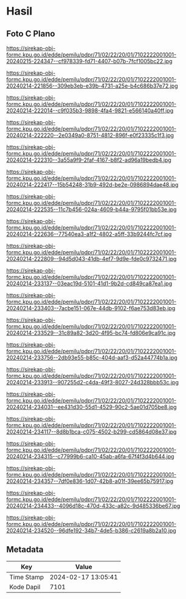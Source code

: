 # Hasil

## Foto C Plano

https://sirekap-obj-formc.kpu.go.id/edde/pemilu/pdpr/71/02/22/20/01/7102222001001-20240215-224347--cf978339-fd71-4407-b07b-7fcf1005bc22.jpg

https://sirekap-obj-formc.kpu.go.id/edde/pemilu/pdpr/71/02/22/20/01/7102222001001-20240214-221856--309eb3eb-e39b-4731-a25e-b4c686b37e72.jpg

https://sirekap-obj-formc.kpu.go.id/edde/pemilu/pdpr/71/02/22/20/01/7102222001001-20240214-222014--c9f035b3-9898-4fa4-9821-e566140a40ff.jpg

https://sirekap-obj-formc.kpu.go.id/edde/pemilu/pdpr/71/02/22/20/01/7102222001001-20240214-222220--2e0349a0-8751-4812-896f-e0f23335c1f3.jpg

https://sirekap-obj-formc.kpu.go.id/edde/pemilu/pdpr/71/02/22/20/01/7102222001001-20240214-222310--3a55a9f9-2faf-4167-b8f2-ad96a19bedb4.jpg

https://sirekap-obj-formc.kpu.go.id/edde/pemilu/pdpr/71/02/22/20/01/7102222001001-20240214-222417--15b54248-31b9-492d-be2e-0986894dae48.jpg

https://sirekap-obj-formc.kpu.go.id/edde/pemilu/pdpr/71/02/22/20/01/7102222001001-20240214-222535--11c7b456-024a-4609-b44a-9795f01bb53e.jpg

https://sirekap-obj-formc.kpu.go.id/edde/pemilu/pdpr/71/02/22/20/01/7102222001001-20240214-222636--77540ea3-a1f2-4802-a5ff-33b9244fc7cf.jpg

https://sirekap-obj-formc.kpu.go.id/edde/pemilu/pdpr/71/02/22/20/01/7102222001001-20240214-222809--94d5d043-41db-4ef7-9d9e-fde0c9732471.jpg

https://sirekap-obj-formc.kpu.go.id/edde/pemilu/pdpr/71/02/22/20/01/7102222001001-20240214-233137--03eac19d-5101-41d1-9b2d-cd849ca87ea1.jpg

https://sirekap-obj-formc.kpu.go.id/edde/pemilu/pdpr/71/02/22/20/01/7102222001001-20240214-233403--7acbe151-067e-44db-9102-f6ae753d83eb.jpg

https://sirekap-obj-formc.kpu.go.id/edde/pemilu/pdpr/71/02/22/20/01/7102222001001-20240214-233529--31c89a82-3d20-4f95-bc74-fd806e9ca91c.jpg

https://sirekap-obj-formc.kpu.go.id/edde/pemilu/pdpr/71/02/22/20/01/7102222001001-20240214-233756--2db93e55-b85c-404d-aaf3-d52a44774b1a.jpg

https://sirekap-obj-formc.kpu.go.id/edde/pemilu/pdpr/71/02/22/20/01/7102222001001-20240214-233913--907255d2-c4da-49f3-8027-24d328bbb53c.jpg

https://sirekap-obj-formc.kpu.go.id/edde/pemilu/pdpr/71/02/22/20/01/7102222001001-20240214-234031--ee431d30-55d1-4529-90c2-5ae01d705be8.jpg

https://sirekap-obj-formc.kpu.go.id/edde/pemilu/pdpr/71/02/22/20/01/7102222001001-20240214-234117--8d8b1bca-c075-4502-b299-cd5864d08e37.jpg

https://sirekap-obj-formc.kpu.go.id/edde/pemilu/pdpr/71/02/22/20/01/7102222001001-20240214-234315--c77999b6-ca10-45ab-a6fa-67f4f3d4b644.jpg

https://sirekap-obj-formc.kpu.go.id/edde/pemilu/pdpr/71/02/22/20/01/7102222001001-20240214-234357--7df0e836-1d07-42b8-a01f-39ee65b75917.jpg

https://sirekap-obj-formc.kpu.go.id/edde/pemilu/pdpr/71/02/22/20/01/7102222001001-20240214-234433--4096d18c-470d-433c-a82c-9d485336be67.jpg

https://sirekap-obj-formc.kpu.go.id/edde/pemilu/pdpr/71/02/22/20/01/7102222001001-20240214-234520--96dfe192-34b7-4de5-b386-c2619a8b2a10.jpg


## Metadata

| Key        | Value               |
| ---------- | ------------------- |
| Time Stamp | 2024-02-17 13:05:41 |
| Kode Dapil | 7101                |



